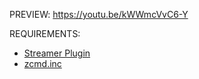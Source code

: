 PREVIEW: https://youtu.be/kWWmcVvC6-Y

REQUIREMENTS:
- <a href="https://github.com/samp-incognito/samp-streamer-plugin">Streamer Plugin</a>
- <a href="https://pastebin.com/XrWYmD5b">zcmd.inc</a>
